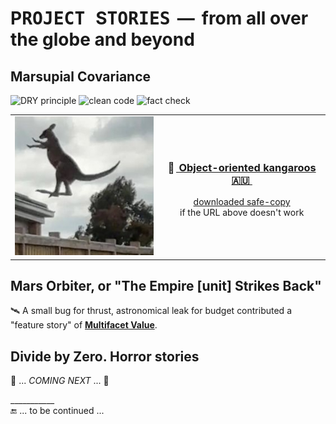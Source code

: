# P<samp>ROJECT </samp>S<samp>TORIES</samp> &thinsp;&mdash;&thinsp; from all over the globe and beyond

## Marsupial Covariance

![DRY principle](https://img.shields.io/badge/clean_code-Oz-cyan)  ![clean code](https://img.shields.io/badge/DRY-🇦🇺-yellow) ![fact check](https://img.shields.io/badge/Fact❓-Check❗-green)  

<table>
  <tr valign="center">
    <td>
       <a href="../../../../_rsc/_img/photo/misc/2024.AU-KangarooClearsFence(Nathan Xuebsy).jpg">
        <img src="../../../../_rsc/_img/photo/misc/2024.AU-KangarooClearsFence(Nathan Xuebsy)_thumb250px.jpg" 
          alt="&nbsp; a flying kangaroo" title="&nbsp; A kangaroo clears a fence in Beveridge,&#013;&#010;&nbsp;37 km north of Melbourne's CBD&#013;&#010;&nbsp;(snapshot by Nathan Xuebsy, 2024)"></a>
    </td>
    <td align="center">
      <h3>🦘&thinsp;<a href="https://www.snopes.com/fact-check/shoot-me-kangaroo-down-sport/">&nbsp;Object-oriented kangaroos 🇦🇺&nbsp;</b></a></h3>
      <p><a href="../../../../_rsc/_backup/ref/Marsupial/">downloaded safe-copy</a> <br />if the URL above doesn't work</samp></p>
    </td>

  </tr>
</table>

## Mars Orbiter, or "The Empire [unit] Strikes Back"

🛰️ A small bug for thrust, astronomical leak for budget contributed a "feature story" of [**Multifacet Value**](https://github.com/BYTESHAUS/use-dev/blob/main/README+/parts/MultifacetVal/README.md#mars-orbiter).

## Divide by Zero. Horror stories

🚧 ... _COMING NEXT_ ... 🚧

\___________\
🔚 ... to be continued ...
